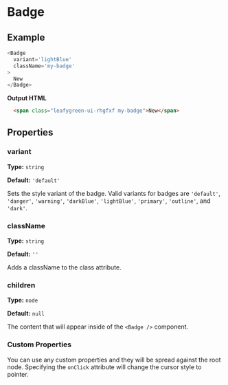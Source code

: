 # Badge

## Example
``` Javascript
<Badge
  variant='lightBlue'
  className='my-badge'
>
  New
</Badge>
```

**Output HTML**
```HTML
  <span class="leafygreen-ui-rhgfxf my-badge">New</span>
```


## Properties

### variant

**Type:** `string`

**Default:** `'default'`

Sets the style variant of the badge. Valid variants for badges are `'default'`, `'danger'`, `'warning'`, `'darkBlue'`, `'lightBlue'`, `'primary'`, `'outline'`, and `'dark'`.


### className

**Type:** `string`

**Default:** `''`

Adds a className to the class attribute.

### children

**Type:** `node`

**Default:** `null`

The content that will appear inside of the  `<Badge />` component.



### Custom Properties
You can use any custom properties and they will be spread against the root node. Specifying the `onClick` attribute will change the cursor style to pointer. 
